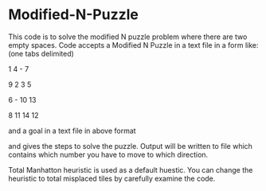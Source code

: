 # Modified-N-Puzzle

This code is to solve the modified N puzzle problem where there are two empty spaces. Code accepts a Modified N Puzzle in a text file in a form like:
(one tabs delimited)

1   4   -   7

9   2   3   5

6   -   10   13

8   11   14   12

and a goal in a text file in above format

and gives the steps to solve the puzzle. Output will be written to file which contains which number you have to move to which direction.

Total Manhatton heuristic is used as a default huestic. You can change the heuristic to total misplaced tiles by carefully examine the code.
